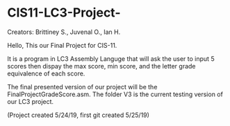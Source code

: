 # CIS11-LC3-Project-
Creators: Brittiney S., Juvenal O., Ian H.

Hello, This our Final Project for CIS-11. 

It is a program in LC3 Assembly Languge that will ask the user to input 5 scores then dispay the max score, min score, and the letter grade equivalence of each score.

The final presented version of our project will be the FinalProjectGradeScore.asm. The folder V3 is the current testing version of our LC3 project.

(Project created 5/24/19, first git created 5/25/19)
